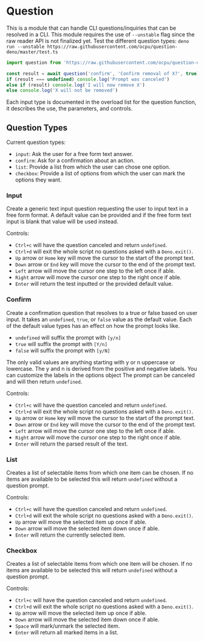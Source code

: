 # Question

This is a module that can handle CLI questions/inquiries that can be resolved in a CLI. This module requires the use of `--unstable` flag since the raw reader API is not finalized yet. Test the different question types: `deno run --unstable https://raw.githubusercontent.com/ocpu/question-deno/master/test.ts`

```typescript
import question from 'https://raw.githubusercontent.com/ocpu/question-deno/master/mod.ts'

const result = await question('confirm', 'Confirm removal of X?', true)
if (result === undefined) console.log('Prompt was canceled')
else if (result) console.log('I will now remove X')
else console.log('X will not be removed')
```

Each input type is documented in the overload list for the question function, it describes the use, the parameters, and controls.

## Question Types
Current question types:
- `input`: Ask the user for a free form text answer.
- `confirm`: Ask for a confirmation about an action.
- `list`: Provide a list from which the user can chose one option.
- `checkbox`: Provide a list of options from which the user can mark the options they want.

### Input

Create a generic text input question requesting the user to input text in a free form format.
A default value can be provided and if the free form text input is blank that value will be
used instead.

Controls:
- `Ctrl+c` will have the question canceled and return `undefined`.
- `Ctrl+d` will exit the whole script no questions asked with a `Deno.exit()`.
- `Up` arrow or `Home` key will move the cursor to the start of the prompt text.
- `Down` arrow or `End` key will move the cursor to the end of the prompt text.
- `Left` arrow will move the cursor one step to the left once if able.
- `Right` arrow will move the cursor one step to the right once if able.
- `Enter` will return the test inputted or the provided default value.

### Confirm

Create a confirmation question that resolves to a true or false based on user input. It
takes an `undefined`, `true`, or `false` value as the default value. Each of the default
value types has an effect on how the prompt looks like.

- `undefined` will suffix the prompt with `[y/n]`
- `true` will suffix the prompt with `[Y/n]`
- `false` will suffix the prompt with `[y/N]`

The only valid values are anything starting with y or n uppercase or lowercase. The y and
n is derived from the positive and negative labels. You can customize the labels in the
options object The prompt can be canceled and will then return `undefined`.

Controls:
- `Ctrl+c` will have the question canceled and return `undefined`.
- `Ctrl+d` will exit the whole script no questions asked with a `Deno.exit()`.
- `Up` arrow or `Home` key will move the cursor to the start of the prompt text.
- `Down` arrow or `End` key will move the cursor to the end of the prompt text.
- `Left` arrow will move the cursor one step to the left once if able.
- `Right` arrow will move the cursor one step to the right once if able.
- `Enter` will return the parsed result of the text.

### List

Creates a list of selectable items from which one item can be chosen. If no items are available
to be selected this will return `undefined` without a question prompt.

Controls:
- `Ctrl+c` will have the question canceled and return `undefined`.
- `Ctrl+d` will exit the whole script no questions asked with a `Deno.exit()`.
- `Up` arrow will move the selected item up once if able.
- `Down` arrow will move the selected item down once if able.
- `Enter` will return the currently selected item.

### Checkbox

Creates a list of selectable items from which one item will be chosen. If no items are available
to be selected this will return `undefined` without a question prompt.

Controls:
- `Ctrl+c` will have the question canceled and return `undefined`.
- `Ctrl+d` will exit the whole script no questions asked with a `Deno.exit()`.
- `Up` arrow will move the selected item up once if able.
- `Down` arrow will move the selected item down once if able.
- `Space` will mark/unmark the selected item.
- `Enter` will return all marked items in a list.
